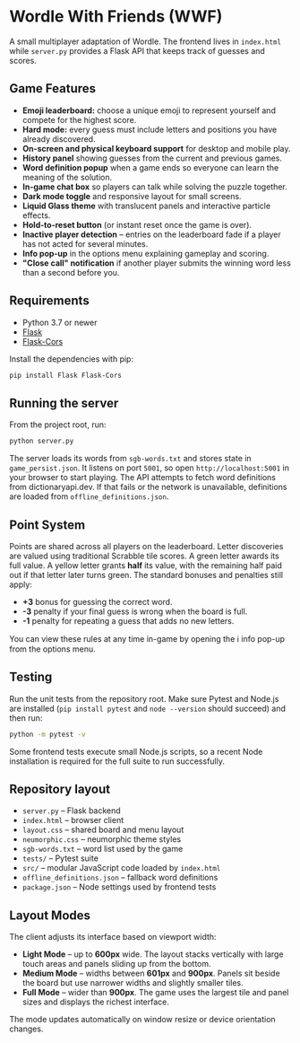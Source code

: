 # Wordle With Friends (WWF)

A small multiplayer adaptation of Wordle. The frontend lives in `index.html` while
`server.py` provides a Flask API that keeps track of guesses and scores.

## Game Features

- **Emoji leaderboard:** choose a unique emoji to represent yourself and compete for the
  highest score.
- **Hard mode:** every guess must include letters and positions you have already
  discovered.
- **On‑screen and physical keyboard support** for desktop and mobile play.
- **History panel** showing guesses from the current and previous games.
- **Word definition popup** when a game ends so everyone can learn the meaning of the
  solution.
- **In-game chat box** so players can talk while solving the puzzle together.
- **Dark mode toggle** and responsive layout for small screens.
- **Liquid Glass theme** with translucent panels and interactive particle effects.
- **Hold‑to‑reset button** (or instant reset once the game is over).
- **Inactive player detection** – entries on the leaderboard fade if a player has not
  acted for several minutes.
- **Info pop‑up** in the options menu explaining gameplay and scoring.
- **"Close call" notification** if another player submits the winning word less than a
  second before you.

## Requirements

- Python 3.7 or newer
- [Flask](https://flask.palletsprojects.com/)
- [Flask-Cors](https://flask-cors.readthedocs.io/)

Install the dependencies with pip:

```bash
pip install Flask Flask-Cors
```

## Running the server

From the project root, run:

```bash
python server.py
```

The server loads its words from `sgb-words.txt` and stores state in
`game_persist.json`. It listens on port `5001`, so open
`http://localhost:5001` in your browser to start playing.
The API attempts to fetch word definitions from dictionaryapi.dev. If that fails
or the network is unavailable, definitions are loaded from
`offline_definitions.json`.

## Point System

Points are shared across all players on the leaderboard. Letter discoveries are
valued using traditional Scrabble tile scores. A green letter awards its full
value. A yellow letter grants **half** its value, with the remaining half paid
out if that letter later turns green. The standard bonuses and penalties still
apply:

- **+3** bonus for guessing the correct word.
- **-3** penalty if your final guess is wrong when the board is full.
- **-1** penalty for repeating a guess that adds no new letters.

You can view these rules at any time in-game by opening the ℹ️ info pop-up from
the options menu.

## Testing

Run the unit tests from the repository root. Make sure Pytest and Node.js are
installed (`pip install pytest` and `node --version` should succeed) and then
run:

```bash
python -m pytest -v
```
Some frontend tests execute small Node.js scripts, so a recent Node installation
is required for the full suite to run successfully.

## Repository layout

- `server.py` – Flask backend
- `index.html` – browser client
- `layout.css` – shared board and menu layout
- `neumorphic.css` – neumorphic theme styles
- `sgb-words.txt` – word list used by the game
- `tests/` – Pytest suite
- `src/` – modular JavaScript code loaded by `index.html`
- `offline_definitions.json` – fallback word definitions
- `package.json` – Node settings used by frontend tests

## Layout Modes

The client adjusts its interface based on viewport width:

- **Light Mode** – up to **600px** wide. The layout stacks vertically with large touch areas and panels sliding up from the bottom.
- **Medium Mode** – widths between **601px** and **900px**. Panels sit beside the board but use narrower widths and slightly smaller tiles.
- **Full Mode** – wider than **900px**. The game uses the largest tile and panel sizes and displays the richest interface.

The mode updates automatically on window resize or device orientation changes.
